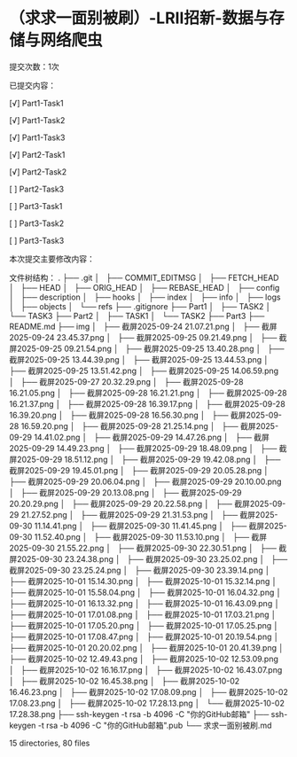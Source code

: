 # （求求一面别被刷）-LRⅡ招新-数据与存储与网络爬虫

提交次数：1次

已提交内容：

[√] Part1-Task1

[√] Part1-Task2

[√] Part1-Task3

[√] Part2-Task1

[√] Part2-Task2

[ ] Part2-Task3

[ ] Part3-Task1

[ ] Part3-Task2

[ ] Part3-Task3

本次提交主要修改内容：

文件树结构：
.
├── .git
│   ├── COMMIT_EDITMSG
│   ├── FETCH_HEAD
│   ├── HEAD
│   ├── ORIG_HEAD
│   ├── REBASE_HEAD
│   ├── config
│   ├── description
│   ├── hooks
│   ├── index
│   ├── info
│   ├── logs
│   ├── objects
│   └── refs
├── .gitignore
├── Part1
│   ├── TASK2
│   └── TASK3
├── Part2
│   ├── TASK1
│   └── TASK2
├── Part3
├── README.md
├── img
│   ├── 截屏2025-09-24 21.07.21.png
│   ├── 截屏2025-09-24 23.45.37.png
│   ├── 截屏2025-09-25 09.21.49.png
│   ├── 截屏2025-09-25 09.21.54.png
│   ├── 截屏2025-09-25 13.40.28.png
│   ├── 截屏2025-09-25 13.44.39.png
│   ├── 截屏2025-09-25 13.44.53.png
│   ├── 截屏2025-09-25 13.51.42.png
│   ├── 截屏2025-09-25 14.06.59.png
│   ├── 截屏2025-09-27 20.32.29.png
│   ├── 截屏2025-09-28 16.21.05.png
│   ├── 截屏2025-09-28 16.21.21.png
│   ├── 截屏2025-09-28 16.21.37.png
│   ├── 截屏2025-09-28 16.39.17.png
│   ├── 截屏2025-09-28 16.39.20.png
│   ├── 截屏2025-09-28 16.56.30.png
│   ├── 截屏2025-09-28 16.59.20.png
│   ├── 截屏2025-09-28 21.25.14.png
│   ├── 截屏2025-09-29 14.41.02.png
│   ├── 截屏2025-09-29 14.47.26.png
│   ├── 截屏2025-09-29 14.49.23.png
│   ├── 截屏2025-09-29 18.48.09.png
│   ├── 截屏2025-09-29 18.51.12.png
│   ├── 截屏2025-09-29 19.42.08.png
│   ├── 截屏2025-09-29 19.45.01.png
│   ├── 截屏2025-09-29 20.05.28.png
│   ├── 截屏2025-09-29 20.06.04.png
│   ├── 截屏2025-09-29 20.10.00.png
│   ├── 截屏2025-09-29 20.13.08.png
│   ├── 截屏2025-09-29 20.20.29.png
│   ├── 截屏2025-09-29 20.22.58.png
│   ├── 截屏2025-09-29 21.27.52.png
│   ├── 截屏2025-09-29 21.31.53.png
│   ├── 截屏2025-09-30 11.14.41.png
│   ├── 截屏2025-09-30 11.41.45.png
│   ├── 截屏2025-09-30 11.52.40.png
│   ├── 截屏2025-09-30 11.53.10.png
│   ├── 截屏2025-09-30 21.55.22.png
│   ├── 截屏2025-09-30 22.30.51.png
│   ├── 截屏2025-09-30 23.24.38.png
│   ├── 截屏2025-09-30 23.25.02.png
│   ├── 截屏2025-09-30 23.25.24.png
│   ├── 截屏2025-09-30 23.39.14.png
│   ├── 截屏2025-10-01 15.14.30.png
│   ├── 截屏2025-10-01 15.32.14.png
│   ├── 截屏2025-10-01 15.58.04.png
│   ├── 截屏2025-10-01 16.04.32.png
│   ├── 截屏2025-10-01 16.13.32.png
│   ├── 截屏2025-10-01 16.43.09.png
│   ├── 截屏2025-10-01 17.01.08.png
│   ├── 截屏2025-10-01 17.03.21.png
│   ├── 截屏2025-10-01 17.05.20.png
│   ├── 截屏2025-10-01 17.05.25.png
│   ├── 截屏2025-10-01 17.08.47.png
│   ├── 截屏2025-10-01 20.19.54.png
│   ├── 截屏2025-10-01 20.20.02.png
│   ├── 截屏2025-10-01 20.41.39.png
│   ├── 截屏2025-10-02 12.49.43.png
│   ├── 截屏2025-10-02 12.53.09.png
│   ├── 截屏2025-10-02 16.16.17.png
│   ├── 截屏2025-10-02 16.43.07.png
│   ├── 截屏2025-10-02 16.45.38.png
│   ├── 截屏2025-10-02 16.46.23.png
│   ├── 截屏2025-10-02 17.08.09.png
│   ├── 截屏2025-10-02 17.08.23.png
│   ├── 截屏2025-10-02 17.28.13.png
│   └── 截屏2025-10-02 17.28.38.png
├── ssh-keygen -t rsa -b 4096 -C "你的GitHub邮箱"
├── ssh-keygen -t rsa -b 4096 -C "你的GitHub邮箱".pub
└── 求求一面别被刷.md

15 directories, 80 files
